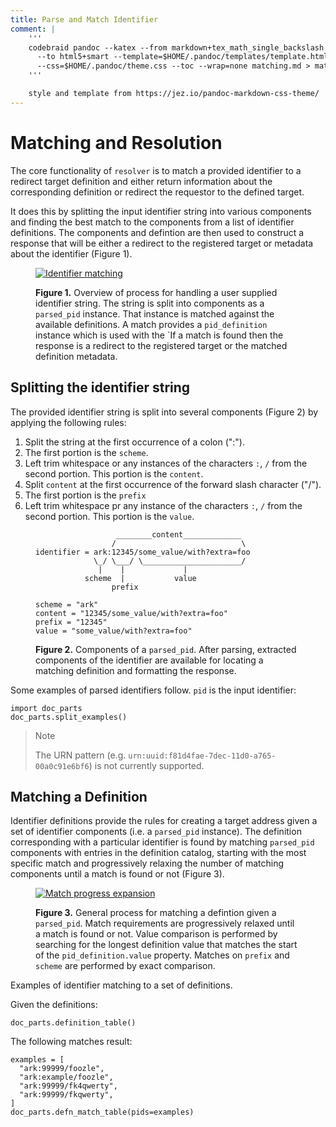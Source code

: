 ```yaml
---
title: Parse and Match Identifier
comment: |
    '''
    codebraid pandoc --katex --from markdown+tex_math_single_backslash --filter pandoc-sidenote \
      --to html5+smart --template=$HOME/.pandoc/templates/template.html5 \
      --css=$HOME/.pandoc/theme.css --toc --wrap=none matching.md > matching.html
    '''

    style and template from https://jez.io/pandoc-markdown-css-theme/
---
```


# Matching and Resolution

The core functionality of `resolver` is to match a provided identifier to a redirect target definition and either return information about the corresponding definition or redirect the requestor to the defined target.

It does this by splitting the input identifier string into various components and finding the best match to the components from a list of identifier definitions. The components and defintion are then used to construct a response that will be either a redirect to the registered target or metadata about the identifier (Figure 1).

<figure>

[![Identifier matching](https://tinyurl.com/ylejjbcr)](https://tinyurl.com/ylejjbcr)<!--![Identifier matching](./assets/matching.puml)-->

<figcaption>

**Figure 1.** Overview of process for handling a user supplied identifier string. The string is split into components as a `parsed_pid` instance. That instance is matched against the available definitions. A match provides a `pid_definition` instance which is used with the `If a match is found then the response is a redirect to the registered target or the matched definition metadata.

</figcaption>

</figure>


## Splitting the identifier string

The provided identifier string is split into several components (Figure 2) by applying the following rules:

1. Split the string at the first occurrence of a colon (":").
2. The first portion is the `scheme`.
3. Left trim whitespace or any instances of the characters `:`, `/` from the second portion. This portion is the `content`.
4. Split `content` at the first occurrence of the forward slash character ("/").
5. The first portion is the `prefix`
6. Left trim whitespace pr any instance of the characters `:`, `/` from the second portion. This portion is the `value`.

<figure>

```
                  ________content_____________
                 /                            \
identifier = ark:12345/some_value/with?extra=foo
             \_/ \___/ \______________________/
              |    |             |
           scheme  |           value
                 prefix

scheme = "ark"
content = "12345/some_value/with?extra=foo"
prefix = "12345"
value = "some_value/with?extra=foo"
```

<figcaption>

**Figure 2.** Components of a `parsed_pid`. After parsing, extracted components of the identifier are available for locating a matching definition and formatting the response.

</figcaption>
</figure>

Some examples of parsed identifiers follow. `pid` is the input identifier:

```{.python .cb.run}
import doc_parts
doc_parts.split_examples()
```

> Note
>
> The URN pattern (e.g. `urn:uuid:f81d4fae-7dec-11d0-a765-00a0c91e6bf6`) is not currently supported.

## Matching a Definition

Identifier definitions provide the rules for creating a target address given a set of identifier components (i.e. a `parsed_pid` instance). The definition corresponding with a particular identifier is found by matching `parsed_pid` components with entries in the definition catalog, starting with the most specific match and progressively relaxing the number of matching components until a match is found or not (Figure 3).

<figure>

[![Match progress expansion](https://tinyurl.com/yq7grlh9)](https://tinyurl.com/yq7grlh9)<!--![Match progress expansion](./assets/pidmatch.puml)-->

<figcaption>

**Figure 3.** General process for matching a defintion given a `parsed_pid`. Match requirements are progressively relaxed until a match is found or not. Value comparison is performed by searching for the longest definition value that matches the start of the `pid_definition.value` property. Matches on `prefix` and `scheme` are performed by exact comparison.

</figcaption>
</figure>

Examples of identifier matching to a set of definitions.

Given the definitions:

```{.python .cb.run}
doc_parts.definition_table()
```

The following matches result:

```{.python .cb.run}
examples = [
  "ark:99999/foozle",
  "ark:example/foozle",
  "ark:99999/fk4qwerty",
  "ark:99999/fkqwerty",
]
doc_parts.defn_match_table(pids=examples)
```

